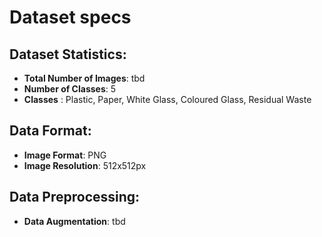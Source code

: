 # Dataset specs

## Dataset Statistics:
- **Total Number of Images**: tbd
- **Number of Classes**: 5
- **Classes** : Plastic, Paper, White Glass, Coloured Glass, Residual Waste

## Data Format:
- **Image Format**: PNG
- **Image Resolution**: 512x512px

## Data Preprocessing:
- **Data Augmentation**: tbd 
